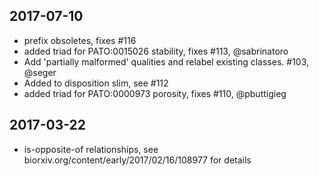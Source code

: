 ## 2017-07-10

 * prefix obsoletes, fixes #116
 * added triad for PATO:0015026 stability, fixes #113, @sabrinatoro
 * Add 'partially malformed' qualities and relabel existing classes. #103, @seger
 * Added to disposition slim, see #112
 * added triad for PATO:0000973 porosity, fixes #110, @pbuttigieg

## 2017-03-22

 * is-opposite-of relationships, see biorxiv.org/content/early/2017/02/16/108977 for details
 
